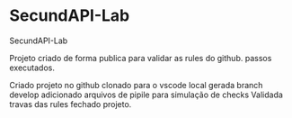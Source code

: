 # SecundAPI-Lab
SecundAPI-Lab

Projeto criado de forma publica para validar as rules do github.
passos executados.

Criado projeto no github
clonado para o vscode local
gerada branch develop
adicionado arquivos de pipile para simulação de checks
Validada travas das rules
fechado projeto.